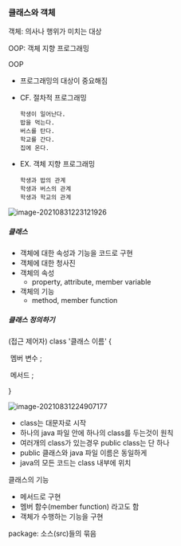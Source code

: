 ### 클래스와 객체



객체: 의사나 행위가 미치는 대상

OOP: 객체 지향 프로그래밍



OOP

- 프로그래밍의 대상이 중요해짐

- CF. 절차적 프로그래밍

  ```
  학생이 일어난다.
  밥을 먹는다.
  버스를 탄다.
  학교를 간다.
  집에 온다.
  ```

- EX. 객체 지향 프로그래밍

  ```
  학생과 밥의 관계
  학생과 버스의 관계
  학생과 학교의 관계
  ```

  

![image-20210831223121926](C:\Users\multicampus\AppData\Roaming\Typora\typora-user-images\image-20210831223121926.png)





##### 클래스

- 객체에 대한 속성과 기능을 코드로 구현
- 객체에 대한 청사진
- 객체의 속성
  - property, attribute, member variable
- 객체의 기능
  - method, member function





##### 클래스 정의하기

(접근 제어자) class '클래스 이름' {

​	멤버 변수 ;

​	메서드 ;

}

![image-20210831224907177](C:\Users\multicampus\AppData\Roaming\Typora\typora-user-images\image-20210831224907177.png)



- class는 대문자로 시작
- 하나의 java 파일 안에 하나의 class를 두는것이 원칙
- 여러개의 class가 있는경우 public class는 단 하나
- public 클래스와 java 파일 이름은 동일하게
- java의 모든 코드는 class 내부에 위치



클래스의 기능

- 메서드로 구현
- 멤버 함수(member function) 라고도 함
- 객체가 수행하는 기능을 구현





package: 소스(src)들의 묶음